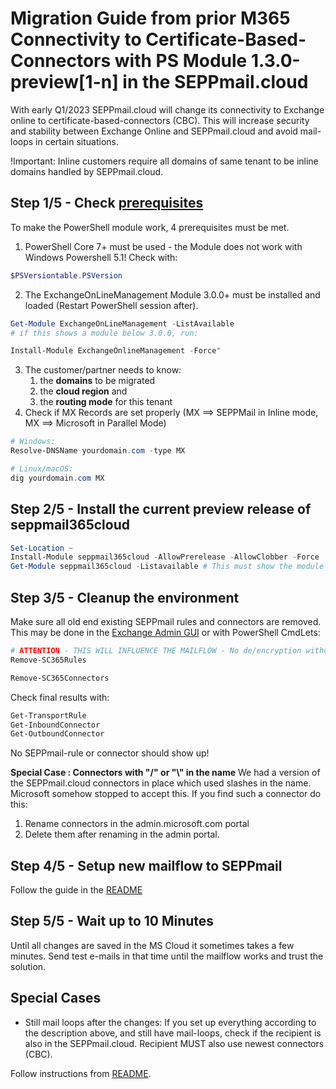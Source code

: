 # Migration Guide from prior M365 Connectivity to Certificate-Based-Connectors with PS Module 1.3.0-preview[1-n] in the SEPPmail.cloud

With early Q1/2023 SEPPmail.cloud will change its connectivity to Exchange online to certificate-based-connectors (CBC). This will increase security and stability between Exchange Online and SEPPmail.cloud and avoid mail-loops in certain situations.

!Important: Inline customers require all domains of same tenant to be inline domains handled by  SEPPmail.cloud.

## Step 1/5 - Check [prerequisites](https://github.com/seppmail/SEPPmail365cloud#prerequisites)

To make the PowerShell module work, 4 prerequisites must be met.

1. PowerShell Core 7+ must be used - the Module does not work with Windows Powershell 5.1! Check with:

```powershell
$PSVersiontable.PSVersion
```

2. The ExchangeOnLineManagement Module 3.0.0+ must be installed and loaded (Restart PowerShell session after).

```powershell
Get-Module ExchangeOnLineManagement -ListAvailable
# if this shows a module below 3.0.0, run:

Install-Module ExchangeOnlineManagement -Force"
```

3. The customer/partner needs to know:
   1.  the **domains** to be migrated
   2.  the **cloud region** and 
   3.  the **routing mode** for this tenant
4. Check if MX Records are set properly (MX ==> SEPPMail in Inline mode, MX ==> Microsoft in Parallel Mode)

```powershell
# Windows:
Resolve-DNSName yourdomain.com -type MX

# Linux/macOS:
dig yourdomain.com MX

```

## Step 2/5 - Install the current preview release of seppmail365cloud

```powershell
Set-Location ~ 
Install-Module seppmail365cloud -AllowPrerelease -AllowClobber -Force
Get-Module seppmail365cloud -Listavailable # This must show the module version 1.3.0-preview[1...] loaded.
```

## Step 3/5 - Cleanup the environment

Make sure all old end existing SEPPmail rules and connectors are removed. This may be done in the [Exchange Admin GUI](https://admin.microsoft.com/exchange) or with PowerShell CmdLets:

```powershell
# ATTENTION - THIS WILL INFLUENCE THE MAILFLOW - No de/encryption without rules/connectors
Remove-SC365Rules

Remove-SC365Connectors
```

Check final results with:

```powershell
Get-TransportRule
Get-InboundConnector
Get-OutboundConnector
```

No SEPPmail-rule or connector should show up!

**Special Case : Connectors with "/" or "\\" in the name**
We had a version of the SEPPmail.cloud connectors in place which used slashes in the name. Microsoft somehow stopped to accept this. If you find such a connector do this:

1. Rename connectors in the admin.microsoft.com portal
2. Delete them after renaming in the admin portal.

## Step 4/5 - Setup new mailflow to SEPPmail

Follow the guide in the [README](https://github.com/seppmail/SEPPmail365cloud#setup-the-integration)

## Step 5/5 - Wait up to 10 Minutes

Until all changes are saved in the MS Cloud it sometimes takes a few minutes. Send test e-mails in that time until the mailflow works and trust the solution.

## Special Cases

- Still mail loops after the changes: If you set up everything according to the description above, and still have mail-loops, check if the recipient is also in the SEPPmail.cloud. Recipient MUST also use newest connectors (CBC).

Follow instructions from [README](https://github.com/seppmail/SEPPmail365cloud/blob/main/README.md).